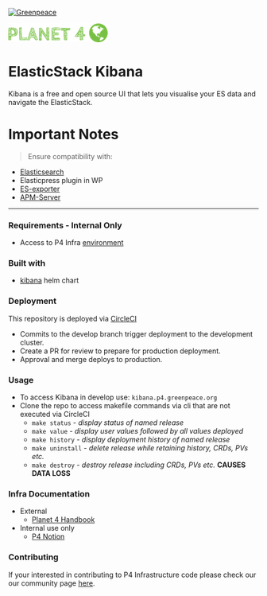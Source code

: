 [![Greenpeace](https://circleci.com/gh/greenpeace/planet4-helm-kibana.svg?style=shield)](https://circleci.com/gh/greenpeace/planet4-helm-kibana)

![Planet4](./p4logo.png)
# ElasticStack Kibana

Kibana is a free and open source UI that lets you visualise your ES data and
navigate the ElasticStack.

<h1>Important Notes</h1>

>Ensure compatibility with:
- [Elasticsearch](https://github.com/greenpeace/planet4-helm-elasticsearch) 
- Elasticpress plugin in WP
- [ES-exporter](https://github.com/greenpeace/planet4-helm-esexporter)
- [APM-Server](https://github.com/greenpeace/planet4-helm-apm)

***
### Requirements - Internal Only
-   Access to P4 Infra [environment](https://www.notion.so/p4infra/bab9d0b1f2db4d929a59916899d531c1?v=eca7b78e1ae345c6883a9b37c6b76cac)

### Built with
- [kibana](https://github.com/elastic/helm-charts/tree/7.9/kibana) helm chart

### Deployment
This repository is deployed via [CircleCI](https://circleci.com/gh/greenpeace/planet4-traefik)

 - Commits to the develop branch trigger deployment to the development cluster.  
 - Create a PR for review to prepare for production deployment.
 - Approval and merge deploys to production.

### Usage
 - To access Kibana in develop use:
     `kibana.p4.greenpeace.org`
 - Clone the repo to access makefile commands via cli that are not executed via CircleCI
   - `make status` - <em> display status of named release </em>
   - `make value` - <em> display user values followed by all values deployed </em>
   - `make history` - <em> display deployment history of named release </em>
   - `make uninstall` - <em> delete release while retaining history, CRDs, PVs etc.</em>
   - `make destroy` - <em> destroy release including CRDs, PVs etc. </em> <strong> CAUSES DATA LOSS </strong>

 ### Infra Documentation
 - External
   - [Planet 4 Handbook](https://app.gitbook.com/@greenpeace/s/planet4/infrastructure/intro)
 - Internal use only
   - [P4 Notion](https://www.notion.so/p4infra/)

 ### Contributing
 If your interested in contributing to P4 Infrastructure code please check our our community page [here](https://github.com/greenpeace/planet4).

